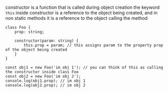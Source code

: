 constructor is a function that is called during object creation
the keyword `this` inside constructor is a reference to the object being created, and in non static methods it is a reference to the object calling the method
```
class Foo {
    prop: string;

    constructor(param: string) {
        this.prop = param; // this assigns param to the property prop of the object being created
    }
}

const obj1 = new Foo('im obj 1'); // you can think of this as calling the constructor inside class Foo
const obj2 = new Foo('im obj 2');
console.log(obj1.prop); // im obj 1
console.log(obj2.prop); // im obj 2
```